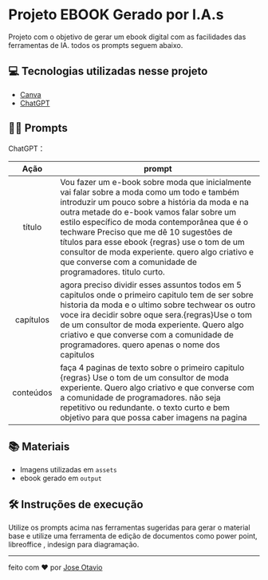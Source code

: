 # Projeto EBOOK Gerado por I.A.s

Projeto com o objetivo de gerar um ebook digital com as facilidades das ferramentas de IA. todos os prompts
seguem abaixo.

## 💻 Tecnologias utilizadas nesse projeto

- [Canva](https://www.canva.com/pt_br/)
- [ChatGPT](https://chat.openai.com/)

## 🧠👾 Prompts

ChatGPT：

|   Ação   | prompt                                                                                                                                                                                                                                                                         |
| :------: | ------------------------------------------------------------------------------------------------------------------------------------------------------------------------------------------------------------------------------------------------------------------------------ |
|  título  | Vou fazer um e-book sobre moda que inicialmente vai falar sobre a moda como um todo e também introduzir um pouco sobre a história da moda e na outra metade do e-book vamos falar sobre um estilo específico de moda contemporânea que é o techware Preciso que me dê 10 sugestões de títulos para esse ebook {regras} use o tom de um consultor de moda experiente. quero algo criativo e que converse com a comunidade de programadores. titulo curto.|
|  capítulos  | agora preciso dividir esses assuntos todos em 5 capitulos onde o primeiro capitulo tem de ser sobre historia da moda e o ultimo sobre techwear os outro voce ira decidir sobre oque sera.{regras}Use o tom de um consultor de moda experiente. Quero algo criativo e que converse com a comunidade de programadores. quero apenas o nome dos capitulos 
|  conteúdos  | faça  4 paginas de texto sobre o primeiro capitulo {regras} Use o tom de um consultor de moda experiente. Quero algo criativo e que converse com a comunidade de programadores. não seja repetitivo ou redundante. o texto curto e bem objetivo para que possa caber imagens na pagina

## 📚 Materiais

- Imagens utilizadas em `assets`
- ebook gerado em `output`

## 🛠️ Instruções de execução

Utilize os prompts acima nas ferramentas sugeridas para gerar o material base e utilize uma ferramenta de edição de documentos como power point, libreoffice , indesign para diagramação.

---

feito  com ❤️ por [Jose Otavio](https://www.linkedin.com/in/jose-otavio-deoliveira/)
